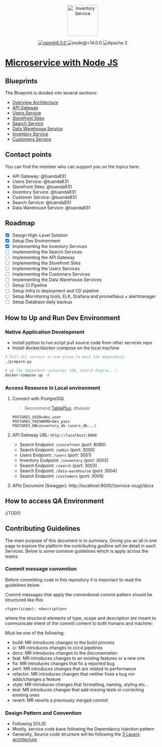 <p align="center">
    <a href="#">
        <img src="https://encrypted-tbn0.gstatic.com/images?q=tbn:ANd9GcTiJTzaR29x3TcQ9S3tKDaIdi_0KBjZLfr8FxvAGz3zfDuZhZJKvo_TE_vMiNSZhyQFdMk&usqp=CAU" height="100" alt="Inventory Service">
    </a>
</p>

<p align="center">
    <a href="#">
        <img src="https://img.shields.io/badge/npm-v6.3.0-blue" alt="npm@6.3.0">
    </a>
    <img src="https://img.shields.io/badge/node-%3E%3D%2014.0.0-brightgreen" alt="node@>14.0.0">
    <img src="https://img.shields.io/badge/license-Apache2-blue.svg?style=flat" alt="Apache 2">
</p>

# [Microservice with Node JS](https://www.linkedin.com/in/tuando831/)

## Blueprints
The Blueprint is divided into several sections:

* [Overview Architecture](/docs/README.md)
* [API Gateway](https://github.com/tuanda831/api-gateway)
* [Users Service](docs/users/README.md)
* [Storefront Sites](/docs/storefront/README.md)
* [Search Service](https://github.com/tuanda831/search-service)
* [Data Warehouse Service](/docs/data-warehouse/README.md)
* [Inventory Service](https://github.com/tuanda831/inventory-service)
* [Customers Service](docs/customers/README.md)

## Contact points
You can find the member who can support you on the topics here:
* API Gateway: @tuanda831
* Users Service: @tuanda831
* Storefront Sites: @tuanda831
* Inventory Service: @tuanda831
* Customer Service: @tuanda831
* Search Service: @tuanda831
* Data Warehouse Service: @tuanda831

## Roadmap

- [x]  Design High-Level Solution
- [x]  Setup Dev Environment
- [x]  Implementing the Inventory Services
- [ ]  Implementing the Search Services
- [ ]  Implementing the API Gateway
- [ ]  Implementing the Storefront Sites
- [ ]  Implementing the Users Services
- [ ]  Implementing the Customers Services
- [ ]  Implementing the Data Warehouse Services
- [ ]  Setup CI Pipeline
- [ ]  Setup Infra to deployment and CD pipeline
- [ ]  Setup Mornitoring tools, ELK, Grafana and prometheus + alertmanager
- [ ]  Setup Database daily backup

## How to Up and Run Dev Environment
### Native Application Development

- Install python to run script pull source code from other services repo
- Install docker/docker-compose on the local machine

```bash
# Pull all service in one place to mock the dependancy
./prepare.py

# Up the dependant resources (DB, Search Engine...)
docker-compose up -d
```

### Access Resource in Local environment

1. Connect with PostgreSQL

    > Recommend [TablePlus](https://tableplus.com/), dbeaver

    ```
    POSTGRES_USER=dev_user
    POSTGRES_PASSWORD=dev_pass
    POSTGRES_DB=inventory_db (users_db...)
    ```

2. API Gateway URL: `http://localhost:8000`
    - Search Endpoint: `/storefront` (port: 8080)
    - Search Endpoint: `/admin` (port: 3000)
    - Users Endpoint: `/users` (port: 3001)
    - Inventory Endpoint: `/inventory` (port: 3002)
    - Search Endpoint: `/search` (port: 3003)
    - Search Endpoint: `/data-warehourse` (port: 3004)
    - Search Endpoint: `/customers` (port: 3005)

3. APIs Document (Swagger): http://localhost:8000/{service-slug}/docs

## How to access QA Environment

//TODO

## Contributing Guidelines

The main purpose of this document is to summary, Giving you an all in one page to explore the platform the contributing guidline will be detail in each Services. Below is some common guidelines which is apply across the teams.

### Commit message convention

Before committing code in this repository it is important to read the guidelines below.

Commit messages that apply the conventional commit pattern should be structured like this:

```
<type>(scope): <description>
```

where the structural elements of type, scope and description are meant to communicate intent of the commit content to
both humans and machine:

Must be one of the following:

* build: MR introduces changes to the build process
* ci: MR introduces changes to ci/cd pipelines
* docs: MR introduces changes to the documentation
* feat: MR introduces changes to an existing features or a new one
* fix: MR introduces changes that fix a reported bug
* perf: MR introduces changes that are related to performance
* refactor: MR introduces changes that neither fixes a bug nor adds/changes a feature
* style: MR introduces changes that formatting, naming, styling etc...
* test: MR introduces changes that add missing tests or correcting existing ones
* revert: MR reverts a previously merged commit

### Design Pattern and Convention
* Following SOLID
* Mostly, service code base following the Dependancy Injection pattern
* Generally, Source code structure will be following the [3 Layers architecture](https://medium.com/@deanrubin/the-three-layered-architecture-fe30cb0e4a6)
